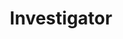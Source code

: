 ---
title: "Investigator"

feat:
  types: ["General"]
  benefit: |
    You get a +2 bonus on all {% skill_link gather-information %} checks and {% skill_link search %} checks.
---